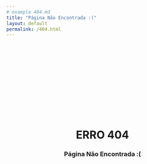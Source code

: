 ```yaml
---
# example 404.md
title: "Página Não Encontrada :("
layout: default
permalink: /404.html
---
```

<div style="
width:100%;
  height:500px;
  display:flex;
  justify-content: center;
  align-items:center;
"> 
  <div class="d-flex flex-column" style="text-align:center;"> 
<h1>ERRO 404</h1>
<h3>Página Não Encontrada :(</h3>
    </div>
</div>
